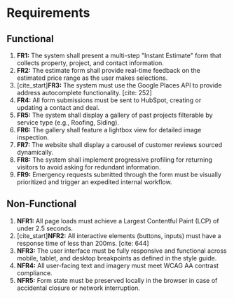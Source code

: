 # Requirements
## Functional
1.  **FR1:** The system shall present a multi-step "Instant Estimate" form that collects property, project, and contact information.
2.  **FR2:** The estimate form shall provide real-time feedback on the estimated price range as the user makes selections.
3.  [cite_start]**FR3:** The system must use the Google Places API to provide address autocomplete functionality. [cite: 252]
4.  **FR4:** All form submissions must be sent to HubSpot, creating or updating a contact and deal.
5.  **FR5:** The system shall display a gallery of past projects filterable by service type (e.g., Roofing, Siding).
6.  **FR6:** The gallery shall feature a lightbox view for detailed image inspection.
7.  **FR7:** The website shall display a carousel of customer reviews sourced dynamically.
8.  **FR8:** The system shall implement progressive profiling for returning visitors to avoid asking for redundant information.
9.  **FR9:** Emergency requests submitted through the form must be visually prioritized and trigger an expedited internal workflow.

## Non-Functional
1.  **NFR1:** All page loads must achieve a Largest Contentful Paint (LCP) of under 2.5 seconds.
2.  [cite_start]**NFR2:** All interactive elements (buttons, inputs) must have a response time of less than 200ms. [cite: 644]
3.  **NFR3:** The user interface must be fully responsive and functional across mobile, tablet, and desktop breakpoints as defined in the style guide.
4.  **NFR4:** All user-facing text and imagery must meet WCAG AA contrast compliance.
5.  **NFR5:** Form state must be preserved locally in the browser in case of accidental closure or network interruption.

